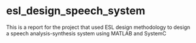 # esl_design_speech_system
This is a report for the project that used ESL design methodology to design a speech analysis-synthesis system using MATLAB and SystemC
